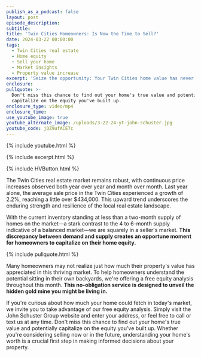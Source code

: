 ```yaml
---
publish_as_a_podcast: false
layout: post
episode_description:
subtitle:
title: 'Twin Cities Homeowners: Is Now the Time to Sell?'
date: 2024-03-22 00:00:00
tags:
  - Twin Cities real estate
  - Home equity
  - Sell your home
  - Market insights
  - Property value increase
excerpt: 'Seize the opportunity: Your Twin Cities home value has never been higher.'
enclosure:
pullquote: >-
  Don't miss this chance to find out your home's true value and potentially
  capitalize on the equity you've built up.
enclosure_type: video/mp4
enclosure_time:
use_youtube_image: true
youtube_alternate_image: /uploads/3-22-24-yt-john-schuster.jpg
youtube_code: jQZ9ufACE7c
---
```

{% include youtube.html %}

{% include excerpt.html %}

{% include HVButton.html %}

The Twin Cities real estate market remains robust, with continuous price increases observed both year over year and month over month. Last year alone, the average sale price in the Twin Cities experienced a growth of 2.2%, reaching a little over $434,000. This upward trend underscores the enduring strength and resilience of the local real estate landscape.

With the current inventory standing at less than a two-month supply of homes on the market—a stark contrast to the 4 to 6-month supply indicative of a balanced market—we are squarely in a seller's market. **This discrepancy between demand and supply creates an opportune moment for homeowners to capitalize on their home equity.**

{% include pullquote.html %}

Many homeowners may not realize just how much their property's value has appreciated in this thriving market. To help homeowners understand the potential sitting in their own backyards, we're offering a free equity analysis throughout this month. **This no-obligation service is designed to unveil the hidden gold mine you might be living in.**

If you're curious about how much your home could fetch in today's market, we invite you to take advantage of our free equity analysis. Simply visit the John Schuster Group website and enter your address, or feel free to call or text us at any time. Don't miss this chance to find out your home's true value and potentially capitalize on the equity you've built up. Whether you're considering selling now or in the future, understanding your home's worth is a crucial first step in making informed decisions about your property.